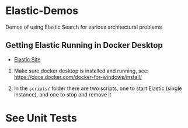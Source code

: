 # Elastic-Demos

Demos of using Elastic Search for various architectural problems

## Getting Elastic Running in Docker Desktop

* [Elastic Site](https://www.elastic.co/guide/en/elasticsearch/reference/current/docker.html)

1. Make sure docker desktop is installed and running, see: https://docs.docker.com/docker-for-windows/install/

2. In the `scripts/` folder there are two scripts, one to start Elastic (single instance), and one to stop and remove it

# See Unit Tests

